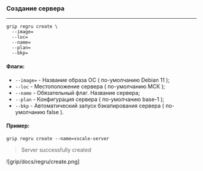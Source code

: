 ### Создание сервера
***
```
grip regru create \
  --image=
  --loc=
  --name=
  --plan=
  --bkp=
```

#### Флаги:
 - `--image=` - Название образа ОС ( по-умолчанию Debian 11 );
 - `--loc` - Местоположение сервера ( по-умолчанию МСК ); 
 - `--name` - Обязательный флаг. Название сервера;
 - `--plan` - Конфигурация сервера ( по-умолчанию base-1 );
 - `--bkp` - Автоматический запуск бэкапирования сервера ( по-умолчанию false ).

#### Пример:
```
grip regru create --name=vscale-server
```
> Server successfully created

![grip/docs/regru/create.png]